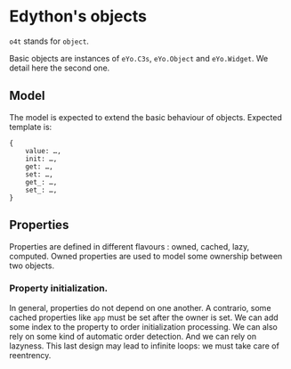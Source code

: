 # Edython's objects

`o4t` stands for `object`.

Basic objects are instances of `eYo.C3s`, `eYo.Object` and `eYo.Widget`. We detail here the second one.

## Model

The model is expected to extend the basic behaviour of objects.
Expected template is:

```
{
    value: …,
    init: …,
    get: …,
    set: …,
    get_: …,
    set_: …,
}
```


## Properties

Properties are defined in different flavours : owned, cached, lazy, computed. Owned properties are used to model some ownership between two objects.

### Property initialization.

In general, properties do not depend on one another.
A contrario, some cached properties like `app` must be set after the owner is set. We can add some index to the property to order initialization processing.
We can also rely on some kind of automatic order detection.
And we can rely on lazyness.
This last design may lead to infinite loops: we must take care of reentrency.
